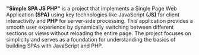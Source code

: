 **"Simple SPA JS PHP"** is a project that implements a Single Page Web Application **(SPA)** using key technologies like JavaScript **(JS)** for client interactivity and **PHP** for server-side processing. This application provides a smooth user experience by dynamically switching between different sections or views without reloading the entire page. The project focuses on simplicity and serves as a foundation for understanding the basics of building SPAs with JavaScript and PHP.
